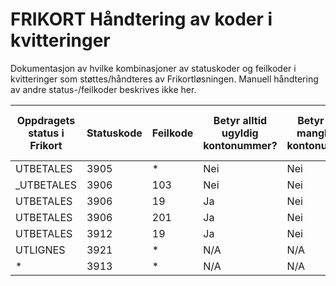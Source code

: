 # FRIKORT Håndtering av koder i kvitteringer

Dokumentasjon av hvilke kombinasjoner av statuskoder og feilkoder i kvitteringer som støttes/håndteres av Frikortløsningen. Manuell håndtering av andre status-/feilkoder beskrives ikke her.

Oppdragets status i Frikort | Statuskode | Feilkode | Betyr alltid ugyldig kontonummer? | Betyr alltid manglende kontonummer? | Ny status i Frikort? | Frikort sender Mangler gyldig kontonummer-brev? 
----------------------------|------------|----------|-----------------------------------|-------------------------------------|----------------------|------------------------------------------------
UTBETALES | 3905 | * | Nei | Nei | PARKERT | Nei
_UTBETALES | 3906 | 103 | Nei | Nei | PARKERT | Nei_
UTBETALES | 3906 | 19 | Ja | Nei | PARKERT | Ja
UTBETALES | 3906 | 201 | Ja | Nei | PARKERT | Ja
UTBETALES | 3912 | 19 | Ja | Nei | PARKERT | Ja
UTLIGNES | 3921 | * | N/A | N/A | UTLIGNET | Nei
* | 3913 | * | N/A | N/A | UTBETALT | Nei
